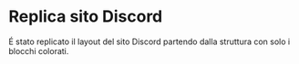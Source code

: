 # Replica sito Discord

É stato replicato il layout del sito Discord partendo dalla struttura con solo i blocchi colorati.
